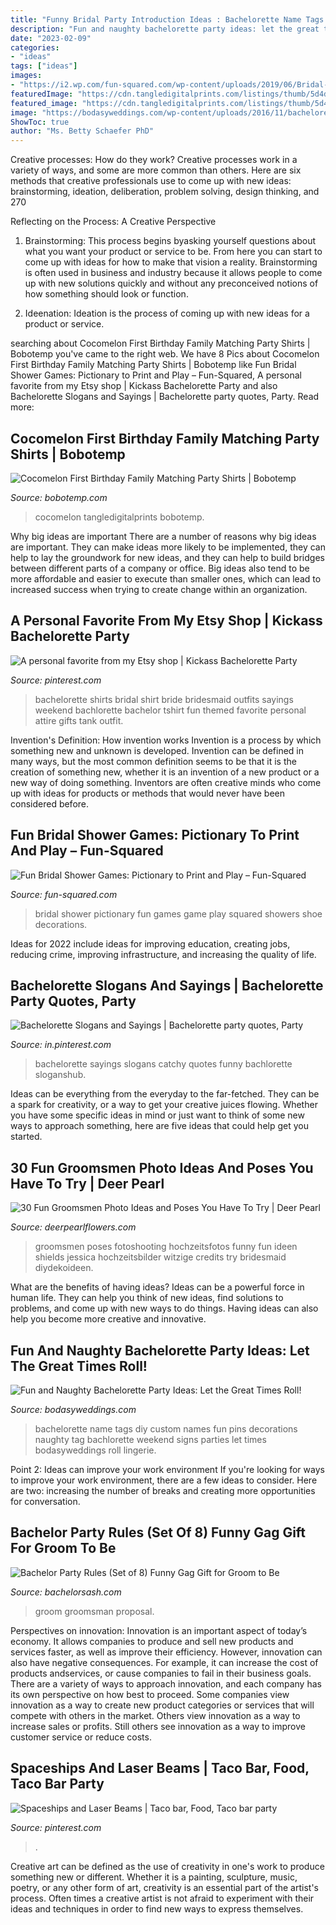 ```yaml
---
title: "Funny Bridal Party Introduction Ideas : Bachelorette Name Tags Diy Custom Names Fun Pins Decorations Naughty Tag Bachlorette Weekend Signs Parties Let Times Bodasyweddings Roll Lingerie"
description: "Fun and naughty bachelorette party ideas: let the great times roll!"
date: "2023-02-09"
categories:
- "ideas"
tags: ["ideas"]
images:
- "https://i2.wp.com/fun-squared.com/wp-content/uploads/2019/06/Bridal-Shower-Pictionary-Game.jpg?fit=1500%2C2131&amp;ssl=1"
featuredImage: "https://cdn.tangledigitalprints.com/listings/thumb/5d4d6d3c38dd915a8b4e8145/al7snYhTRx/4WWxEWzeh3___W5eY9_v1_compressed.jpg"
featured_image: "https://cdn.tangledigitalprints.com/listings/thumb/5d4d6d3c38dd915a8b4e8145/al7snYhTRx/4WWxEWzeh3___W5eY9_v1_compressed.jpg"
image: "https://bodasyweddings.com/wp-content/uploads/2016/11/bachelorette-party-name-tags.jpg"
ShowToc: true
author: "Ms. Betty Schaefer PhD"
---
```



Creative processes: How do they work?
Creative processes work in a variety of ways, and some are more common than others. Here are six methods that creative professionals use to come up with new ideas: brainstorming, ideation, deliberation, problem solving, design thinking, and 270

Reflecting on the Process: A Creative Perspective

1. Brainstorming: This process begins byasking yourself questions about what you want your product or service to be. From here you can start to come up with ideas for how to make that vision a reality. Brainstorming is often used in business and industry because it allows people to come up with new solutions quickly and without any preconceived notions of how something should look or function.

2. Ideenation: Ideation is the process of coming up with new ideas for a product or service.

	

		
searching about Cocomelon First Birthday Family Matching Party Shirts | Bobotemp you've came to the right web. We have 8 Pics about Cocomelon First Birthday Family Matching Party Shirts | Bobotemp like Fun Bridal Shower Games: Pictionary to Print and Play – Fun-Squared, A personal favorite from my Etsy shop | Kickass Bachelorette Party and also Bachelorette Slogans and Sayings | Bachelorette party quotes, Party. Read more:
		
    
## Cocomelon First Birthday Family Matching Party Shirts | Bobotemp

<img loading=lazy src="https://cdn.tangledigitalprints.com/listings/thumb/5d4d6d3c38dd915a8b4e8145/al7snYhTRx/4WWxEWzeh3___W5eY9_v1_compressed.jpg" onerror="this.onerror=null;this.src='https://tse1.mm.bing.net/th?id=OIP.k1f_OH8ViBgC0YTk9J08nAHaHa&amp;pid=15.1';" alt="Cocomelon First Birthday Family Matching Party Shirts | Bobotemp">

_Source: bobotemp.com_

>cocomelon tangledigitalprints bobotemp. 

	

Why big ideas are important
There are a number of reasons why big ideas are important. They can make ideas more likely to be implemented, they can help to lay the groundwork for new ideas, and they can help to build bridges between different parts of a company or office. Big ideas also tend to be more affordable and easier to execute than smaller ones, which can lead to increased success when trying to create change within an organization.

    
## A Personal Favorite From My Etsy Shop | Kickass Bachelorette Party

<img loading=lazy src="https://i.pinimg.com/736x/bb/e0/ac/bbe0ac2ae549490918f10de77b759c54--bachelorette-party-shirts-bachelorette-weekend.jpg?b=t" onerror="this.onerror=null;this.src='https://tse2.mm.bing.net/th?id=OIP.Y92QdZRg-UcdHLGP_NSK3QHaJ3&amp;pid=15.1';" alt="A personal favorite from my Etsy shop | Kickass Bachelorette Party">

_Source: pinterest.com_

>bachelorette shirts bridal shirt bride bridesmaid outfits sayings weekend bachlorette bachelor tshirt fun themed favorite personal attire gifts tank outfit. 

	

Invention's Definition: How invention works
Invention is a process by which something new and unknown is developed. Invention can be defined in many ways, but the most common definition seems to be that it is the creation of something new, whether it is an invention of a new product or a new way of doing something. Inventors are often creative minds who come up with ideas for products or methods that would never have been considered before.

    
## Fun Bridal Shower Games: Pictionary To Print And Play – Fun-Squared

<img loading=lazy src="https://i2.wp.com/fun-squared.com/wp-content/uploads/2019/06/Bridal-Shower-Pictionary-Game.jpg?fit=1500%2C2131&amp;ssl=1" onerror="this.onerror=null;this.src='https://tse3.mm.bing.net/th?id=OIP.SVmJev5zrjoSdLneXXHUDwHaKh&amp;pid=15.1';" alt="Fun Bridal Shower Games: Pictionary to Print and Play – Fun-Squared">

_Source: fun-squared.com_

>bridal shower pictionary fun games game play squared showers shoe decorations. 

	

Ideas for 2022 include ideas for improving education, creating jobs, reducing crime, improving infrastructure, and increasing the quality of life.

    
## Bachelorette Slogans And Sayings | Bachelorette Party Quotes, Party

<img loading=lazy src="https://i.pinimg.com/736x/8c/ee/73/8cee732d872eb21b2c089a3bbb71a64d.jpg" onerror="this.onerror=null;this.src='https://tse3.mm.bing.net/th?id=OIP.pOpEGww3a7KOqhdTe8e2fwHaLD&amp;pid=15.1';" alt="Bachelorette Slogans and Sayings | Bachelorette party quotes, Party">

_Source: in.pinterest.com_

>bachelorette sayings slogans catchy quotes funny bachlorette sloganshub. 

	

Ideas can be everything from the everyday to the far-fetched. They can be a spark for creativity, or a way to get your creative juices flowing. Whether you have some specific ideas in mind or just want to think of some new ways to approach something, here are five ideas that could help get you started.

    
## 30 Fun Groomsmen Photo Ideas And Poses You Have To Try | Deer Pearl

<img loading=lazy src="https://www.deerpearlflowers.com/wp-content/uploads/2017/05/groomsmen-photos-jessica-shields-1.jpg" onerror="this.onerror=null;this.src='https://tse3.mm.bing.net/th?id=OIP.XaZKQ0Xwr2KB3gxpTeLOdAHaLH&amp;pid=15.1';" alt="30 Fun Groomsmen Photo Ideas and Poses You Have To Try | Deer Pearl">

_Source: deerpearlflowers.com_

>groomsmen poses fotoshooting hochzeitsfotos funny fun ideen shields jessica hochzeitsbilder witzige credits try bridesmaid diydekoideen. 

	

What are the benefits of having ideas?
Ideas can be a powerful force in human life. They can help you think of new ideas, find solutions to problems, and come up with new ways to do things. Having ideas can also help you become more creative and innovative.

    
## Fun And Naughty Bachelorette Party Ideas: Let The Great Times Roll!

<img loading=lazy src="https://bodasyweddings.com/wp-content/uploads/2016/11/bachelorette-party-name-tags.jpg" onerror="this.onerror=null;this.src='https://tse3.mm.bing.net/th?id=OIP.fbTxFkGFUJt6sJ4rAJBv6QHaJ4&amp;pid=15.1';" alt="Fun and Naughty Bachelorette Party Ideas: Let the Great Times Roll!">

_Source: bodasyweddings.com_

>bachelorette name tags diy custom names fun pins decorations naughty tag bachlorette weekend signs parties let times bodasyweddings roll lingerie. 

	

Point 2: Ideas can improve your work environment
If you're looking for ways to improve your work environment, there are a few ideas to consider. Here are two: increasing the number of breaks and creating more opportunities for conversation.

    
## Bachelor Party Rules (Set Of 8) Funny Gag Gift For Groom To Be

<img loading=lazy src="http://www.bachelorsash.com/uploads/6/1/8/5/6185232/s587312136351703129_p19_i7_w5000.jpeg?width=640" onerror="this.onerror=null;this.src='https://tse4.mm.bing.net/th?id=OIP.MM42O5PRjOO02oM2yPFSkgHaHa&amp;pid=15.1';" alt="Bachelor Party Rules (Set of 8) Funny Gag Gift for Groom to Be">

_Source: bachelorsash.com_

>groom groomsman proposal. 

	

Perspectives on innovation:
Innovation is an important aspect of today’s economy. It allows companies to produce and sell new products and services faster, as well as improve their efficiency. However, innovation can also have negative consequences. For example, it can increase the cost of products andservices, or cause companies to fail in their business goals. There are a variety of ways to approach innovation, and each company has its own perspective on how best to proceed. Some companies view innovation as a way to create new product categories or services that will compete with others in the market. Others view innovation as a way to increase sales or profits. Still others see innovation as a way to improve customer service or reduce costs.

    
## Spaceships And Laser Beams | Taco Bar, Food, Taco Bar Party

<img loading=lazy src="https://i.pinimg.com/736x/30/a0/42/30a042c39d682eed45950ae3ea55fe41.jpg" onerror="this.onerror=null;this.src='https://tse2.mm.bing.net/th?id=OIP.CvihAI0ceF4Bx4y-BEExBgHaLF&amp;pid=15.1';" alt="Spaceships and Laser Beams | Taco bar, Food, Taco bar party">

_Source: pinterest.com_

>. 

	

Creative art can be defined as the use of creativity in one's work to produce something new or different. Whether it is a painting, sculpture, music, poetry, or any other form of art, creativity is an essential part of the artist's process. Often times a creative artist is not afraid to experiment with their ideas and techniques in order to find new ways to express themselves.

